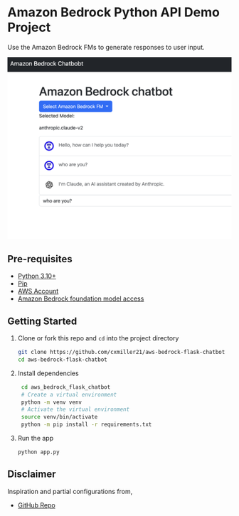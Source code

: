 # Amazon Bedrock Python API Demo Project

Use the Amazon Bedrock FMs to generate responses to user input.

![Amazon Bedrock Flask Chatbot](images/amazon-bedrock-flask-chatbot.png)

## Pre-requisites

- [Python 3.10+](https://www.python.org/downloads/)
- [Pip](https://pip.pypa.io/en/stable/installing/)
- [AWS Account](https://aws.amazon.com/premiumsupport/knowledge-center/create-and-activate-aws-account/)
- [Amazon Bedrock foundation model access](https://docs.aws.amazon.com/bedrock/latest/userguide/getting-started.html)

## Getting Started

1. Clone or fork this repo and `cd` into the project directory
   ```bash
   git clone https://github.com/cxmiller21/aws-bedrock-flask-chatbot
   cd aws-bedrock-flask-chatbot
   ```
2. Install dependencies
   ```bash
    cd aws_bedrock_flask_chatbot
    # Create a virtual environment
    python -m venv venv
    # Activate the virtual environment
    source venv/bin/activate
    python -m pip install -r requirements.txt
    ```
3. Run the app
   ```bash
   python app.py
   ```

## Disclaimer

Inspiration and partial configurations from,

- [GitHub Repo](https://github.com/skolo-online/chat-gpt-starter)

